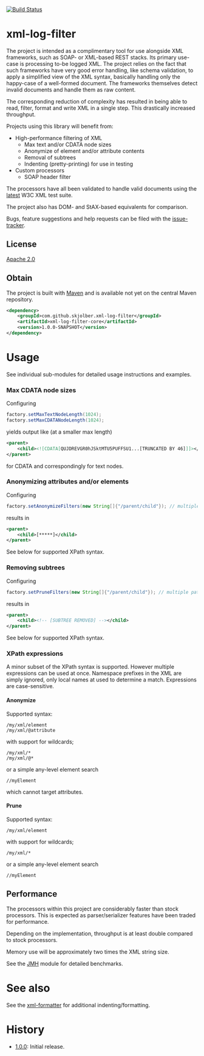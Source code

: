 [![Build Status](https://travis-ci.org/skjolber/xml-log-filter.svg?branch=master)](https://travis-ci.org/skjolber/xml-log-filter)


# xml-log-filter
The project is intended as a complimentary tool for use alongside XML frameworks, such as SOAP- or XML-based REST stacks. Its primary use-case is processing to-be logged XML. The project relies on the fact that such frameworks have very good error handling, like schema validation, to apply a simplified view of the XML syntax, basically handling only the happy-case of a well-formed document. The frameworks themselves detect invalid documents and handle them as raw content. 

The corresponding reduction of complexity has resulted in being able to read, filter, format and write XML in a single step. This drastically increased throughput.

Projects using this library will benefit from:

  * High-performance filtering of XML
    * Max text and/or CDATA node sizes
    * Anonymize of element and/or attribute contents
    * Removal of subtrees
    * Indenting (pretty-printing) for use in testing
  * Custom processors
    * SOAP header filter

The processors have all been validated to handle valid documents using the [latest] W3C XML test suite.

The project also has DOM- and StAX-based equivalents for comparison.

Bugs, feature suggestions and help requests can be filed with the [issue-tracker].

## License
[Apache 2.0]

## Obtain
The project is built with [Maven] and is available not yet on the central Maven repository.

```xml
<dependency>
	<groupId>com.github.skjolber.xml-log-filter</groupId>
	<artifactId>xml-log-filter-core</artifactId>
    <version>1.0.0-SNAPSHOT</version>
</dependency>
```

# Usage
See individual sub-modules for detailed usage instructions and examples.

### Max CDATA node sizes
Configuring

```java
factory.setMaxTextNodeLength(1024);
factory.setMaxCDATANodeLength(1024);
```

yields output like (at a smaller max length)

```xml
<parent>
    <child><![CDATA[QUJDREVGR0hJSktMTU5PUFFSU1...[TRUNCATED BY 46]]]></child>
</parent>
```

for CDATA and correspondingly for text nodes.

### Anonymizing attributes and/or elements
Configuring

```java
factory.setAnonymizeFilters(new String[]{"/parent/child"}); // multiple paths supported
```

results in 

```xml
<parent>
    <child>[*****]</child>
</parent>
```

See below for supported XPath syntax.

### Removing subtrees
Configuring

```java
factory.setPruneFilters(new String[]{"/parent/child"}); // multiple paths supported
```

results in

```xml
<parent>
	<child><!-- [SUBTREE REMOVED] --></child>
</parent>
```

See below for supported XPath syntax.

### XPath expressions
A minor subset of the XPath syntax is supported. However multiple expressions can be used at once. Namespace prefixes in the XML are simply ignored, only local names at used to determine a match. Expressions are case-sensitive.

#### Anonymize 
Supported syntax:

	/my/xml/element
	/my/xml/@attribute

with support for wildcards; 

	/my/xml/*
	/my/xml/@*

or a simple any-level element search 

	//myElement

which cannot target attributes.

#### Prune
Supported syntax:

	/my/xml/element

with support for wildcards; 

	/my/xml/*

or a simple any-level element search 

	//myElement

## Performance
The processors within this project are considerably faster than stock processors. This is expected as parser/serializer features have been traded for performance.

Depending on the implementation, throughput is at least double compared to stock processors. 

Memory use will be approximately two times the XML string size.

See the [JMH] module for detailed benchmarks.

# See also
See the [xml-formatter] for additional indenting/formatting. 

# History
- [1.0.0]: Initial release.

[1.0.0]:                releases
[Aalto]:				https://github.com/FasterXML/aalto-xml
[Apache 2.0]:          	http://www.apache.org/licenses/LICENSE-2.0.html
[issue-tracker]:       	https://github.com/skjolber/xml-log-filter/issues
[Maven]:               	http://maven.apache.org/
[latest]: 				https://www.w3.org/XML/Test/
[JMH]:                  benchmark/jmh
[xml-formatter]:		https://github.com/greenbird/xml-formatter-core